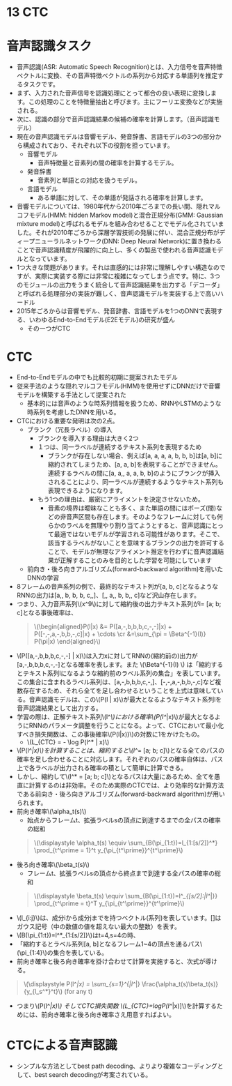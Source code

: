 <script type="text/x-mathjax-config">MathJax.Hub.Config({tex2jax:{inlineMath:[['\$','\$'],['\\(','\\)']],processEscapes:true},CommonHTML: {matchFontHeight:false}});</script>
<script type="text/javascript" async src="https://cdnjs.cloudflare.com/ajax/libs/mathjax/2.7.1/MathJax.js?config=TeX-MML-AM_CHTML"></script>

13 CTC
==========

# 音声認識タスク

- 音声認識(ASR: Automatic Speech Recognition)とは、入力信号を音声特徴ベクトルに変換、その音声特徴ベクトルの系列から対応する単語列を推定するタスクです。
- まず、入力された音声信号を認識処理にとって都合の良い表現に変換します。この処理のことを特徴量抽出と呼びます。主にフーリエ変換などが実施される。
- 次に、認識の部分で音声認識結果の候補の確率を計算します。（音声認識モデル）
- 現在の音声認識モデルは音響モデル、発音辞書、言語モデルの3つの部分から構成されており、それぞれ以下の役割を担っています。
  - 音響モデル
    - 音声特徴量と音素列の間の確率を計算するモデル。
  - 発音辞書
    - 音素列と単語との対応を扱うモデル。
  - 言語モデル
    - ある単語に対して、その単語が発話される確率を計算します。
- 音響モデルについては、1980年代から2010年ごろまでの長い間、隠れマルコフモデル(HMM: hidden Markov model)と混合正規分布(GMM: Gaussian mixture model)と呼ばれるモデルを組み合わせることでモデル化されていました。それが2010年ごろから深層学習技術の発展に伴い、混合正規分布がディープニューラルネットワーク(DNN: Deep Neural Network)に置き換わることで音声認識精度が飛躍的に向上し、多くの製品で使われる音声認識モデルとなっています。
- 1つ大きな問題があります。それは直感的には非常に理解しやすい構造なのですが、実際に実装する際には非常に複雑になってしまう点です。特に、3つのモジュールの出力をうまく統合して音声認識結果を出力する「デコーダ」と呼ばれる処理部分の実装が難しく、音声認識モデルを実装する上で高いハードル
- 2015年ごろからは音響モデル、発音辞書、言語モデルを1つのDNNで表現する、いわゆるEnd-to-Endモデル(E2Eモデル)の研究が盛ん
  - その一つがCTC

# CTC

- End-to-Endモデルの中でも比較的初期に提案されたモデル
- 従来手法のような隠れマルコフモデル(HMM)を使用せずにDNNだけで音響モデルを構築する手法として提案された
  - 基本的には音声のような時系列情報を扱うため、RNNやLSTMのような時系列を考慮したDNNを用いる。
- CTCにおける重要な発明は次の2点。
  - ブランク（冗長ラベル）の導入
    - ブランクを導入する理由は大きく2つ
    - １つは、同一ラベルが連続するテキスト系列を表現するため
      - ブランクが存在しない場合、例えば[a, a, a, a, b, b, b]は[a, b]に縮約されてしまうため、[a, a, b]を表現することができません。連続するラベルの間に[a, a,, a, a, b, b]のようにブランクが挿入されることにより、同一ラベルが連続するようなテキスト系列も表現できるようになります。
    - もう1つの理由は、厳密にアライメントを決定させないため。
      - 音素の境界は曖昧なことも多く、また単語の間にはポーズ(間)などの非音声区間も存在します。そのようなフレームに対しても何らかのラベルを無理やり割り当てようとすると、音声認識にとって最適ではないモデルが学習される可能性があります。そこで、該当するラベルがないことを意味するブランクの出力を許可することで、モデルが無理なアライメント推定を行わずに音声認識結果が正解することのみを目的とした学習を可能にしています
  - 前向き・後ろ向きアルゴリズム(forward-backward algorithm)を用いたDNNの学習
- 8フレームの音声系列の例で、最終的なテキスト列が[a, b, c]となるようなRNNの出力は[a,, b, b, b, c,,]、[,, a,, b, b,, c]など沢山存在します。
- つまり、入力音声系列\\\(x^9\\\)に対して縮約後の出力テキスト系列がl= [a; b; c]となる事後確率は、
  > \\\(\begin{aligned}P(l\|x) &= P([a,-,b,b,b,c,-,-]\|x) + P([-,-,a,-,b,b,-,c]\|x) + \cdots \cr
  &=\sum_{\pi = \Beta^{-1}(l)} P(\pi\|x)
  \end{aligned}\\\)
- \\\(P([a,-,b,b,b,c,-,-] \| x)\\\)は入力xに対してRNNの(縮約前の)出力が[a,-,b,b,b,c,-,-]となる確率を表します。また \\\(\Beta^{-1}(l) \\\) は「縮約するとテキスト系列lになるような縮約前のラベル系列の集合」を表しています。この集合に含まれるラベル系列は、[a,-,b,b,b,c,-,]、[-,-,a,-,b,b,-,c]など複数存在するため、それら全てを足し合わせるということを上式は意味している。音声認識モデルは、この\\\(P(l \| x)\\\)が最大となるようなテキスト系列lを音声認識結果として出力する。
- 学習の際は、正解テキスト系列\\\(l^*\\\)における確率\\\(P(l^*\|x)\\\)が最大となるようにRNNのパラメータ調整を行うことになる。よって、CTCにおいて最小化すべき損失関数は、この事後確率\\\(P(l\|x))\\\)の対数に1をかけたもの。
  - \\\(L_{CTC} = - \log P(l^* \| x)\\\)
- \\\(P(l^*\|x)\\\)を計算することは、縮約すると\\\(l^*= [a; b; c]\\\)となる全てのパスの確率を足し合わせることに対応します。それぞれのパスの確率自体は、パス上で各ラベルが出力される確率の積として簡単に計算できる。
- しかし、縮約して\\\(l^* = [a; b; c]\\\)となるパスは大量にあるため、全てを愚直に計算するのは非効率。そのため実際のCTCでは、より効率的な計算方法である前向き・後ろ向きアルゴリズム(forward-backward algorithm)が用いられます。
- 前向き確率\\\(\alpha_t(s)\\\)
  - 始点からフレームt、拡張ラベルsの頂点に到達するまでの全パスの確率の総和
  > \\\(\displaystyle \alpha_t(s) \equiv \sum_{B(\pi_{1:t})=l_{1:[s/2]}^*} \prod_{t^\prime = 1}^t y_{\pi_{t^\prime}}^{t^\prime}\\\)
- 後ろ向き確率\\\(\beta_t(s)\\\)
  - フレームt、拡張ラベルsの頂点から終点まで到達する全パスの確率の総和
  > \\\(\displaystyle \beta_t(s) \equiv \sum_{B(\pi_{1:t})=l^*_{[s/2]:\|l^*\|}} \prod_{t^\prime = t}^T y_{\pi_{t^\prime}}^{t^\prime}\\\)
- \\\(l_{i:j}\\\)は、成分iから成分jまでを持つベクトル(系列)を表しています。[]はガウス記号（中の数値の値を超えない最大の整数）を表す。
- \\\(B(\pi_{1:t})=l^*_{1:[s/2]}\\\)はt=4,s=4の時、
- 「縮約するとラベル系列[a, b]となるフレーム1~4の頂点を通るパス\\\(\pi_{1:4}\\\)の集合を表している。
- 前向き確率と後ろ向き確率を掛け合わせて計算を実施すると、次式が導ける。

> \\\(\displaystyle P(l^*\|x) = \sum_{s=1}^{\|l^*\|} \frac{\alpha_t(s)\beta_t(s)}{y_{l_s^*}^t}\\\) (for any t) 

- つまり\\\(P(l^*\|x)\\\) そしてCTC損失関数 \\\(L_{CTC}=logP(l^*\|x)]\\\)を計算するためには、前向き確率と後ろ向き確率さえ用意すればよい。

# CTCによる音声認識

- シンプルな方法としてbest path decoding、よりより複雑なコーディングとして、best search decodingが考案されている。

